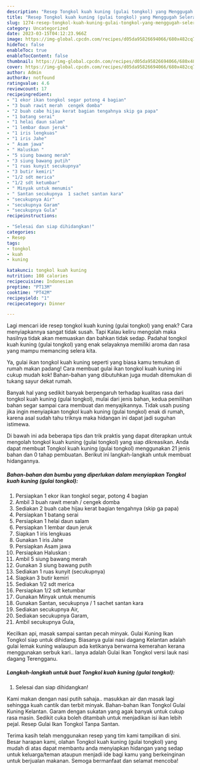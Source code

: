 ```yaml
---
description: "Resep Tongkol kuah kuning (gulai tongkol) yang Menggugah Selera "
title: "Resep Tongkol kuah kuning (gulai tongkol) yang Menggugah Selera "
slug: 1274-resep-tongkol-kuah-kuning-gulai-tongkol-yang-menggugah-selera
category: Uncategorized
date: 2023-03-15T04:12:23.966Z
image: https://img-global.cpcdn.com/recipes/d05da95826694066/680x482cq70/tongkol-kuah-kuning-gulai-tongkol-foto-resep-utama.jpg
hideToc: false
enableToc: true
enableTocContent: false
thumbnail: https://img-global.cpcdn.com/recipes/d05da95826694066/680x482cq70/tongkol-kuah-kuning-gulai-tongkol-foto-resep-utama.jpg
cover: https://img-global.cpcdn.com/recipes/d05da95826694066/680x482cq70/tongkol-kuah-kuning-gulai-tongkol-foto-resep-utama.jpg
author: Admin
authorAv: notfound
ratingvalue: 4.6
reviewcount: 17
recipeingredient:
- "1 ekor ikan tongkol segar potong 4 bagian"
- "3 buah rawit merah  cengek domba"
- "2 buah cabe hijau kerat bagian tengahnya skip ga papa"
- "1 batang serai"
- "1 helai daun salam"
- "1 lembar daun jeruk"
- "1 iris lengkuas"
- "1 iris Jahe"
- " Asam jawa"
- " Haluskan "
- "5 siung bawang merah"
- "3 siung bawang putih"
- "1 ruas kunyit secukupnya"
- "3 butir kemiri"
- "1/2 sdt merica"
- "1/2 sdt ketumbar"
- " Minyak untuk menumis"
- " Santan secukupnya  1 sachet santan kara"
- "secukupnya Air"
- "secukupnya Garam"
- "secukupnya Gula"
recipeinstructions:

- "Selesai dan siap dihidangkan!"
categories:
- Resep
tags:
- tongkol
- kuah
- kuning

katakunci: tongkol kuah kuning 
nutrition: 108 calories
recipecuisine: Indonesian
preptime: "PT13M"
cooktime: "PT42M"
recipeyield: "1"
recipecategory: Dinner

---
```



Lagi mencari ide resep tongkol kuah kuning (gulai tongkol) yang enak? Cara menyiapkannya sangat tidak susah. Tapi Kalau keliru mengolah maka hasilnya tidak akan memuaskan dan bahkan tidak sedap. Padahal tongkol kuah kuning (gulai tongkol) yang enak selayaknya memiliki aroma dan rasa yang mampu memancing selera kita.


Ya, gulai ikan tongkol kuah kuning seperti yang biasa kamu temukan di rumah makan padang! Cara membuat gulai ikan tongkol kuah kuning ini cukup mudah kok! Bahan-bahan yang dibutuhkan juga mudah ditemukan di tukang sayur dekat rumah.

Banyak hal yang sedikit banyak berpengaruh terhadap kualitas rasa dari tongkol kuah kuning (gulai tongkol), mulai dari jenis bahan, kedua pemilihan bahan segar sampai cara membuat dan menyajikannya. Tidak usah pusing jika ingin menyiapkan tongkol kuah kuning (gulai tongkol) enak di rumah, karena asal sudah tahu triknya maka hidangan ini dapat jadi suguhan istimewa.


Di bawah ini ada beberapa tips dan trik praktis yang dapat diterapkan untuk mengolah tongkol kuah kuning (gulai tongkol) yang siap dikreasikan. Anda dapat membuat Tongkol kuah kuning (gulai tongkol) menggunakan 21 jenis bahan dan 0 tahap pembuatan. Berikut ini langkah-langkah untuk membuat hidangannya.

<!--inarticleads1-->

##### Bahan-bahan dan bumbu yang diperlukan dalam menyiapkan Tongkol kuah kuning (gulai tongkol):

1. Persiapkan 1 ekor ikan tongkol segar, potong 4 bagian
1. Ambil 3 buah rawit merah / cengek domba
1. Sediakan 2 buah cabe hijau kerat bagian tengahnya (skip ga papa)
1. Persiapkan 1 batang serai
1. Persiapkan 1 helai daun salam
1. Persiapkan 1 lembar daun jeruk
1. Siapkan 1 iris lengkuas
1. Gunakan 1 iris Jahe
1. Persiapkan  Asam jawa
1. Persiapkan  Haluskan :
1. Ambil 5 siung bawang merah
1. Gunakan 3 siung bawang putih
1. Sediakan 1 ruas kunyit (secukupnya)
1. Siapkan 3 butir kemiri
1. Sediakan 1/2 sdt merica
1. Persiapkan 1/2 sdt ketumbar
1. Gunakan  Minyak untuk menumis
1. Gunakan  Santan, secukupnya / 1 sachet santan kara
1. Sediakan secukupnya Air,
1. Sediakan secukupnya Garam,
1. Ambil secukupnya Gula,


Kecilkan api, masak sampai santan pecah minyak. Gulai Kuning Ikan Tongkol siap untuk dihidang. Biasanya gulai nasi dagang Kelantan adalah gulai lemak kuning walaupun ada ketikanya berwarna kemerahan kerana menggunakan serbuk kari.. Ianya adalah Gulai Ikan Tongkol versi lauk nasi dagang Terengganu. 

<!--inarticleads2-->

##### Langkah-langkah untuk buat Tongkol kuah kuning (gulai tongkol):


1. Selesai dan siap dihidangkan!

Kami makan dengan nasi putih sahaja.. masukkan air dan masak lagi sehingga kuah cantik dan terbit minyak. Bahan-bahan Ikan Tongkol Gulai Kuning Kelantan. Garam dengan sukatan yang agak banyak untuk cukup rasa masin. Sedikit cuka boleh ditambah untuk menjadikan isi ikan lebih pejal. Resep Gulai Ikan Tongkol Tanpa Santan. 

Terima kasih telah menggunakan resep yang tim kami tampilkan di sini. Besar harapan kami, olahan Tongkol kuah kuning (gulai tongkol) yang mudah di atas dapat membantu anda menyiapkan hidangan yang sedap untuk keluarga/teman ataupun menjadi ide bagi kamu yang berkeinginan untuk berjualan makanan. Semoga bermanfaat dan selamat mencoba!
